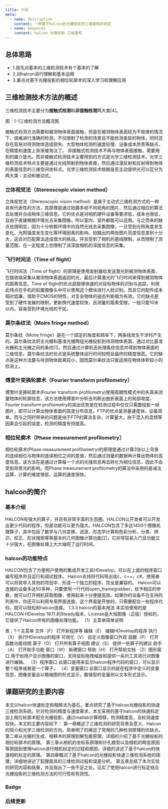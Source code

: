 ```yaml
---
title: 介绍
meta:
  - name: description
    content: 一种基于halcon的光栅投影的三维重构的研究
  - name: keywords
    content: halcon 光栅投影 三维重构
---
```

## 总体思路

- 1.首先对基本的三维检测技术有个基本的了解
- 2.对halcon进行理解和基本运用
- 3.重点对基于光栅投影的相位轮廓术的深入学习和理解应用

## 三维检测技术方法的概述

三维检测技术主要分为**接触式检测**和**非接触检测**两大类[4]。

图：1-1三维检测方法概况图

接触式检测方法需要和被测物体表面接触，但是在被测物体表面较为不规律的情况下，很难进行准确的检测，不仅限制了检测的场景且不能检测柔软的物体，同时还存在容易对待测物体造成损失、大型物体检测的速度较慢、设备成本昂贵等缺点，在精度和速度上渐渐被淘汰了。
非接触式检测技术不再与物体表面接触，需要用到的媒介是光。而非接触式检测技术主要用到的方式是光学三维检测技术。光学三维检测技术特点主要是通过光线照射到物体表面，然后通过漫反射和反射得到物体的表面信息的三维空间坐标点。光学三维检测技术根据是否主动提供光可以区分为两大类：主动和被动式。
### 立体视觉法（Stereoscopic vision method）
立体视觉法（Stereoscopic vision method）是属于主动式三维检测方式的一种具有代表性的方法，其原理是通过拍摄多帧不同视角的图片，然后通过相应的算法去处理并合成物体三维信息。它的优点是对相机硬件设备等要求低，成本也很低，且由于直接根据环境光去采集图像，所以室内、室外都能可以适用。与之而来的缺点也很明显，因为十分依赖环境中的自然光线去采集图像，一旦受到光照角度发生变化、光照强度发生变化等环境因素的影响，拍摄出的两张图片亮度信息差别十分大，这会对匹配算法造成很大的挑战。并且受到了相机的基线限制，从而限制了测量范围，在一定程度上也限制了该深度相机的深度信息的采集。
### 飞行时间法（Time of flight）
飞行时间法（Time of flight）的原理是使用发射器给发送激光到被测物体表面，在接收端采集从被测物体表面返回的光，最后计算激光的飞行时间来得到被测物体的距离信息。Time of flight的优点是能够快速的对目标物体的识别与追踪，利用此特点在手机的前置摄像头中可以使用这个模块进行人脸识别。而且它的配件成本相对低廉，借助于CMOS的特性，对复杂物体的姿态判断极为有效。它的缺点是受到了硬件发展的限制，更新换代速度较快，且测量的距离受限，一般只能10米以内，容易受到环境光线的干扰。
### 莫尔条纹法（Moire fringe method）
莫尔条纹（Moire fringe）是在一个固定的角度和频率下，两条线发生干涉时产生的。莫尔条纹法将主光栅和基准光栅两组光栅投影到待测物体表面，通过对比基准光栅和主光栅之间的条纹[1]，然后通过计算机去处理条纹信息并得到物体表面的三维信息。莫尔条纹法的优点是系统整体运行时间较短且最终的精度很高。它的缺点是这种方法要与待测物体距离较小，因而莫尔条纹法只能适用在物体体积较小的检测上。
### 傅里叶变换轮廓术（Fourier transform profilometry）
傅里叶变换轮廓术(Fourier transform profilometry)使用周期性模式中的失真来测量物体的轮廓信息，该方法使用傅里叶分析去判断出曲折表面上的局部坡度。Fourier transform profilometry的突出优势是在检测过程中仅仅只需要投影一帧图片，即可以计算出物体表面的高度分布信息。FTP的优点是测量速度快、设备简单。而与之同时带来的问题是由于FTP的算法复杂，计算量大，由于混入的混频等因素会引起的误差，检测的精度有待提高。
### 相位轮廓术（Phase measurement profilometry）
相位轮廓术(Phase measurement profilometry)的原理是通过计算3张以上背景的连续相位与物体的连续相位之间的差值，然后通过测量的数据再计算出物体的高度信息。该方法在是通过计算每一个点的光强信息再去转化为相位信息，因此不会受到背景光的影响，而Phase measurement profilometry的算法中采用的是减法运算，计算的难度很低，运算的速度很快。

## halcon的简介
### 基本介绍
HALCON有强大的算子，并且有非常丰富的生态圈。HALCON让开发者可以开发出更少代码的程序，但是功能可以更为强大。HALCON包含了多达1400个图像处理算子，其中包括了数学与几何变换、滤波、形态学计算和色彩分析、分类、辨识、校正、形状搜索等等基本的几何图像计算功能[2]，它非常容易入门且功能又十分强大，在图像处理上大大缩短了运行时间。
### halcon的功能特点
HALCON包含了方便用户使用的集成开发工具HDevelop，可以在上面的程序窗口编写程序并且运行和调试程序。
Halcon支持将代码导出成c，c++，c#，使用者可以将其导入其他的项目中，形成一个独立的程序，完全是兼容的。
Halcon可以连接的设备多达50多种，只要使用一行代码open_framegrabber，给予相应的参数，就可以打开相机获取图像，使用起来十分便捷高效。如果你的设备不在支持的列表中，你还可以利用专用界面连接，这个界面是开放的，只需要配合一些程序代码，就可以轻松和halcon连接。
1.3.3 halcon的基本用法
本实验使用的是HALCON HDevelop 18.11 的Steady版本，License是大恒图像（正版）授权的，它提供了Halcon所有的图像处理功能。
（1）主菜单简单说明

表：1-1 主菜单
文件（F）	打开新程序等
编辑（E）	编辑HDevelop的程序
执行（X）	执行HDevelop的程序
可视化（V）	自定义图像窗口外观
函数（P）	打开函数功能视图
算子（O）	打开所有算子视图
建议（S）	提供一些算子的建议
助手（A）	打开助手功能
窗口（W）	新建窗口
帮助（H）	打开帮助文档
（2）图形窗口
用于给用户显示图像的窗口，支持鼠标拖拽缩放和提供一系列工具进行对图像进行编辑。
（3）程序窗口
此窗口是用来显示halcon程序代码的窗口，可以显示整个程序或者是一个算子。
（4）变量窗口
此窗口显示的是在程序中定义的变量信息，图像变量会以略缩图的形式显示，数值型的变量则以文本形式显示。
## 课题研究的主要内容
本文以halcon快速标定和相移法为基石，重点研究了基于halcon光栅投影的快速三维检测系统。针对检测的精度与速度需求，本文采用的基于halcon的快速标定加上相位轮廓术配合光栅投影，通过matlab计算相移，检测精度高，且检测速度较快。本文的主要内容如下：
第一章概述了三维检测的研究背景及意义、Halcon的简介和光学三维检测的方向，简单明了的阐述了常用的几种检测原理的优缺点。
第二章从光栅的生成、相移术的原理到解包裹原理，详细的介绍了基于光栅投影的相位轮廓术的原理。
第三章从相机的坐标系原理和针孔模型以及相机的畸变原因等原因到使用halcon进行相机标定的过程和原因，详细的讲述了基于halcon的快速相机标定的原理。
第四章概况了基于halcon的光栅投影快速三维检测系统的搭建，详细地讲述了狐狸面具的三维检测过程和误差分析。
第五章总结了本次实验的研究内容和结果，并且指出了一些不足之处。证实了使用halcon进行标定结合光栅投影的三维检测方法的可行性和有效性。


### Badge <Badge text="beta" type="warn"/> <Badge text="0.10.1+"/>

### 后续更新